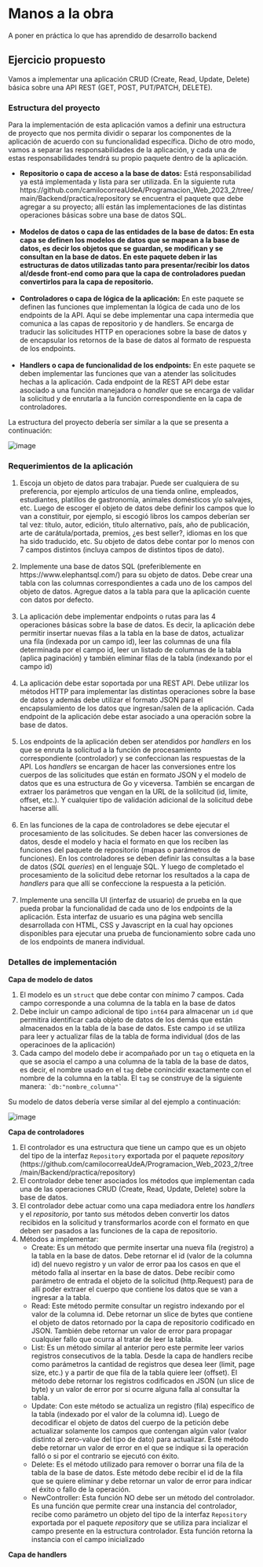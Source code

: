 # Manos a la obra
A poner en práctica lo que has aprendido de desarrollo backend

## Ejercicio propuesto
Vamos a implementar una aplicación CRUD (Create, Read, Update, Delete) básica sobre una API REST (GET, POST, PUT/PATCH, DELETE).

### Estructura del proyecto
Para la implementación de esta aplicación vamos a definir una estructura de proyecto que nos permita dividir o separar los componentes de la aplicación de acuerdo con su funcionalidad específica. Dicho de otro modo, vamos a separar las responsabilidades de la aplicación, y cada una de estas responsabilidades tendrá su propio paquete dentro de la aplicación.
<ul>
  <li><b>Repositorio o capa de acceso a la base de datos:</b> Está responsabilidad ya está implementada y lista para ser utilizada. En la siguiente ruta https://github.com/camilocorreaUdeA/Programacion_Web_2023_2/tree/main/Backend/practica/repository se encuentra el paquete que debe agregar a su proyecto; allí están las implementaciones de las distintas operaciones básicas sobre una base de datos SQL.</li><br>
  <li><b>Modelos de datos o capa de las entidades de la base de datos: En esta capa se definen los modelos de datos que se mapean a la base de datos, es decir los objetos que se guardan, se modifican y se consultan en la base de datos. En este paquete deben ir las estructuras de datos utilizadas tanto para presentar/recibir los datos al/desde front-end como para que la capa de controladores puedan convertirlos para la capa de repositorio.</b></li><br>  
  <li><b>Controladores o capa de lógica de la aplicación:</b> En este paquete se definen las funciones que implementan la lógica de cada uno de los endpoints de la API. Aquí se debe implementar una capa intermedia que comunica a las capas de repositorio y de handlers. Se encarga de traducir las solicitudes HTTP en operaciones sobre la base de datos y de encapsular los retornos de la base de datos al formato de respuesta de los endpoints.</li><br>  
  <li><b>Handlers o capa de funcionalidad de los endpoints:</b> En este paquete se deben implementar las funciones que van a atender las solicitudes hechas a la aplicación. Cada endpoint de la REST API debe estar asociado a una función manejadora o <i>handler</i> que se encarga de validar la solicitud y de enrutarla a la función correspondiente en la capa de controladores.</li>
</ul>

La estructura del proyecto debería ser similar a la que se presenta a continuación:

![image](https://github.com/camilocorreaUdeA/Programacion_Web_2023_2/assets/42076547/22d4d74b-d189-4746-bf05-1b7c2a7a1113)

### Requerimientos de la aplicación

<ol>
  <li>Escoja un objeto de datos para trabajar. Puede ser cualquiera de su preferencia, por ejemplo artículos de una tienda online, empleados, estudiantes, platillos de gastronomía, animales domésticos y/o salvajes, etc. Luego de escoger el objeto de datos debe definir los campos que lo van a constituir, por ejemplo, si escogió libros los campos deberían ser tal vez: título, autor, edición, título alternativo, país, año de publicación, arte de carátula/portada, premios, ¿es best seller?, idiomas en los que ha sido traducido, etc. Su objeto de datos debe contar por lo menos con 7 campos distintos (incluya campos de distintos tipos de dato).</li><br>
  <li>Implemente una base de datos SQL (preferiblemente en https://www.elephantsql.com/) para su objeto de datos. Debe crear una tabla con las columnas correspondientes a cada uno de los campos del objeto de datos. Agregue datos a la tabla para que la aplicación cuente con datos por defecto.</li><br>
<li>La aplicación debe implementar endpoints o rutas para las 4 operaciones básicas sobre la base de datos. Es decir, la aplicación debe permitir insertar nuevas filas a la tabla en la base de datos, actualizar una fila (indexada por un campo id), leer las columnas de una fila determinada por el campo id, leer un listado de columnas de la tabla (aplica paginación) y también eliminar filas de la tabla (indexando por el campo id)</li><br>
  <li>La aplicación debe estar soportada por una REST API. Debe utilizar los métodos HTTP para implementar las distintas operaciones sobre la base de datos y además debe utilizar el formato JSON para el encapsulamiento de los datos que ingresan/salen de la aplicación. Cada endpoint de la aplicación debe estar asociado a una operación sobre la base de datos.</li><br>
  <li>Los endpoints de la aplicación deben ser atendidos por <i>handlers</i> en los que se enruta la solicitud a la función de procesamiento correspondiente (controlador) y se confeccionan las respuestas de la API. Los <i>handlers</i> se encargan de hacer las conversiones entre los cuerpos de las solicitudes que están en formato JSON y el modelo de datos que es una estructura de Go y viceversa. También se encargan de extraer los parámetros que vengan en la URL de la solilcitud (id, limite, offset, etc.). Y cualquier tipo de validación adicional de la solicitud debe hacerse allí.</li><br>
  <li>En las funciones de la capa de controladores se debe ejecutar el procesamiento de las solicitudes. Se deben hacer las conversiones de datos, desde el modelo y hacia el formato en que los reciben las funciones del paquete de repositorio (mapas o parámetros de funciones). En los controladores se deben definir las consultas a la base de datos (<i>SQL queries</i>) en el lenguaje SQL. Y luego de completado el procesamiento de la solicitud debe retornar los resultados a la capa de <i>handlers</i> para que allí se confeccione la respuesta a la petición.</li><br>
  <li>Implemente una sencilla UI (interfaz de usuario) de prueba en la que pueda probar la funcionalidad de cada uno de los endpoints de la aplicación. Esta interfaz de usuario es una página web sencilla desarrollada con HTML, CSS y Javascript en la cual hay opciones disponibles para ejecutar una prueba de funcionamiento sobre cada uno de los endpoints de manera individual.</li>
</ol>

### Detalles de implementación

__Capa de modelo de datos__
<ol>
  <li>El modelo es un <code>struct</code> que debe contar con mínimo 7 campos. Cada campo corresponde a una columna de la tabla en la base de datos</li>
  <li>Debe incluir un campo adicional de tipo <code>int64</code> para almacenar un <code>id</code> que permitira identificar cada objeto de datos de los demás que están almacenados en la tabla de la base de datos. Este campo <code>id</code> se utiliza para leer y actualizar filas de la tabla de forma individual (dos de las operacinoes de la aplicación)</li>
  <li>Cada campo del modelo debe ir acompañado por un <code>tag</code> o etiqueta en la que se asocia el campo a una columna de la tabla de la base de datos, es decir, el nombre usado en el <code>tag</code> debe conincidir exactamente con el nombre de la columna en la tabla. El <code>tag</code> se construye de la siguiente manera: <code>`db:"nombre_columna"`</code></li>
 </ol>
 Su modelo de datos debería verse similar al del ejemplo a continuación:

 ![image](https://github.com/camilocorreaUdeA/Programacion_Web_2023_2/assets/42076547/881646c9-c808-4873-a9e3-aa0640c4c045)

__Capa de controladores__
<ol>
  <li>El controlador es una estructura que tiene un campo que es un objeto del tipo de la interfaz <code>Repository</code> exportada por el paquete <i>repository</i> (https://github.com/camilocorreaUdeA/Programacion_Web_2023_2/tree/main/Backend/practica/repository)</li>
  <li>El controlador debe tener asociados los métodos que implementan cada una de las operaciones CRUD (Create, Read, Update, Delete) sobre la base de datos.</li>
  <li>El controlador debe actuar como una capa mediadora entre los <i>handlers</i> y el <i>repositorio</i>, por tanto sus métodos deben convertir los datos recibidos en la solicitud y transformarlos acorde con el formato en que deben ser pasados a las funciones de la capa de repositorio.</li>
  <li>Métodos a implementar:
    <ul>
      <li>Create: Es un método que permite insertar una nueva fila (registro) a la tabla en la base de datos. Debe retornar el id (valor de la columna id) del nuevo registro y un valor de error paa los casos en que el método falla al insertar en la base de datos. Debe recibir como parámetro de entrada el objeto de la solicitud (http.Request) para de allí poder extraer el cuerpo que contiene los datos que se van a ingresar a la tabla.</li>
      <li>Read: Este método permite consultar un registro indexando por el valor de la columna id. Debe retornar un slice de bytes que contiene el objeto de datos retornado por la capa de repositorio codificado en JSON. También debe retornar un valor de error para propagar cualquier fallo que ocurra al tratar de leer la tabla.</li>
      <li>List: Es un método similar al anterior pero este permite leer varios registros consecutivos de la tabla. Desde la capa de handlers recibe como parámetros la cantidad de registros que desea leer (limit, page size, etc.) y a partir de que fila de la tabla quiere leer (offset). El método debe retornar los registros codificados en JSON (un slice de byte) y un valor de error por si ocurre alguna falla al consultar la tabla.</li>
      <li>Update: Con este método se actualiza un registro (fila) específico de la tabla (indexado por el valor de la columna id). Luego de decodificar el objeto de datos del cuerpo de la petición debe actualizar solamente los campos que contengan algún valor (valor distinto al zero-value del tipo de dato) para actualizar. Esté método debe retornar un valor de error en el que se indique si la operación falló o si por el contrario se ejecutó con éxito.</li>
      <li>Delete: Es el método utilizado para remover o borrar una fila de la tabla de la base de datos. Este método debe recibir el id de la fila que se quiere eliminar y debe retornar un valor de error para indicar el éxito o fallo de la operación.</li>
      <li>NewController: Esta función NO debe ser un método del controlador. Es una función que permite crear una instancia del controlador, recibe como parámetro un objeto del tipo de la interfaz <code>Repository</code> exportada por el paquete <i>repository</i> que se utiliza para incializar el campo presente en la estructura controlador. Esta función retorna la instancia con el campo inicializado</li>
    </ul>
  </li>
</ol>

__Capa de handlers__

